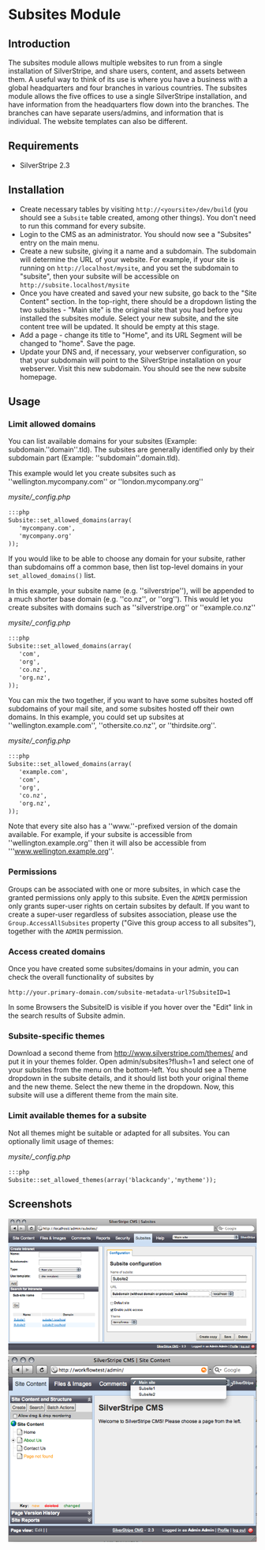 # Subsites Module

## Introduction

The subsites module allows multiple websites to run from a single installation of SilverStripe, and share users, content, and assets between them. A useful way to think of its use is where you have a business with a global headquarters and four branches in various countries. The subsites module allows the five offices to use a single SilverStripe installation, and have information from the headquarters flow down into the branches. The branches can have separate users/admins, and information that is individual. The website templates can also be different.

## Requirements

*  SilverStripe 2.3

## Installation

*  Create necessary tables by visiting `http://<yoursite>/dev/build` (you should see a `Subsite` table created, among other things). You don't need to run this command for every subsite.
*  Login to the CMS as an administrator.  You should now see a "Subsites" entry on the main menu.
*  Create a new subsite, giving it a name and a subdomain.  The subdomain will determine the URL of your website.  For example, if your site is running on `http://localhost/mysite`, and you set the subdomain to "subsite", then your subsite will be accessible on `http://subsite.localhost/mysite`
*  Once you have created and saved your new subsite, go back to the "Site Content" section.  In the top-right, there should be a dropdown listing the two subsites - "Main site" is the original site that you had before you installed the subsites module.  Select your new subsite, and the site content tree will be updated.  It should be empty at this stage.
*  Add a page - change its title to "Home", and its URL Segment will be changed to "home".  Save the page.
*  Update your DNS and, if necessary, your webserver configuration, so that your subdomain will point to the SilverStripe installation on your webserver.  Visit this new subdomain.  You should see the new subsite homepage.

## Usage

### Limit allowed domains

You can list available domains for your subsites (Example: subdomain.''domain''.tld). The subsites are generally identified only by their subdomain part (Example: ''subdomain''.domain.tld).

This example would let you create subsites such as ''wellington.mycompany.com'' or ''london.mycompany.org''

*mysite/_config.php*

	:::php
	Subsite::set_allowed_domains(array(
	   'mycompany.com',
	   'mycompany.org'
	));


If you would like to be able to choose any domain for your subsite, rather than subdomains off a common base, then list top-level domains in your `set_allowed_domains()` list.

In this example, your subsite name (e.g. ''silverstripe''), will be appended to a much shorter base domain (e.g.  ''co.nz'', or ''org'').  This would let you create subsites with domains such as ''silverstripe.org'' or ''example.co.nz''

*mysite/_config.php*

	:::php
	Subsite::set_allowed_domains(array(
	   'com',
	   'org',
	   'co.nz',
	   'org.nz',
	));


You can mix the two together, if you want to have some subsites hosted off subdomains of your mail site, and some subsites hosted off their own domains.  In this example, you could set up subsites at ''wellington.example.com'', ''othersite.co.nz'', or ''thirdsite.org''.

*mysite/_config.php*

	:::php
	Subsite::set_allowed_domains(array(
	   'example.com',
	   'com',
	   'org',
	   'co.nz',
	   'org.nz',
	));


Note that every site also has a ''www.''-prefixed version of the domain available.  For example, if your subsite is accessible from ''wellington.example.org'' then it will also be accessible from '''www.wellington.example.org''.

### Permissions ###

Groups can be associated with one or more subsites, in which case the granted permissions
only apply to this subsite. Even the `ADMIN` permission only grants super-user rights on certain
subsites by default. If you want to create a super-user regardless of subsites association,
please use the `Group.AccessAllSubsites` property ("Give this group access to all subsites"),
together with the `ADMIN` permission.

### Access created domains

Once you have created some subsites/domains in your admin, you can check the overall functionality of subsites by

	http://your.primary-domain.com/subsite-metadata-url?SubsiteID=1

In some Browsers the SubsiteID is visible if you hover over the "Edit" link in the search results of Subsite admin.

### Subsite-specific themes

Download a second theme from http://www.silverstripe.com/themes/ and put it in your themes folder.  Open admin/subsites?flush=1 and select one of your subsites from the menu on the bottom-left.  You should see a Theme dropdown in the subsite details, and it should list both your original theme and the new theme.  Select the new theme in the dropdown.  Now, this subsite will use a different theme from the main site.

### Limit available themes for a subsite

Not all themes might be suitable or adapted for all subsites. You can optionally limit usage of themes:

*mysite/_config.php*

	:::php
	Subsite::set_allowed_themes(array('blackcandy','mytheme'));

## Screenshots

![](docs/en/_images/subsites-module-adminscreenshot-new.png)
![](docs/en/_images/subsites-module-admindropdown.png)